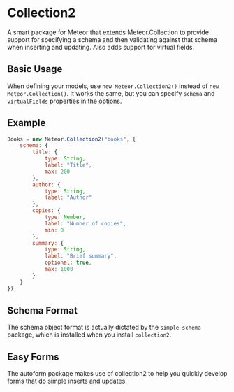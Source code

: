 Collection2
=========================

A smart package for Meteor that extends Meteor.Collection to provide support for specifying a schema and then validating against that schema when inserting and updating. Also adds support for virtual fields.

## Basic Usage

When defining your models, use `new Meteor.Collection2()` instead of `new Meteor.Collection()`. It works the same, but you can specify `schema` and `virtualFields` properties in the options.

## Example
```js
Books = new Meteor.Collection2("books", {
    schema: {
        title: {
            type: String,
            label: "Title",
            max: 200
        },
        author: {
            type: String,
            label: "Author"
        },
        copies: {
            type: Number,
            label: "Number of copies",
            min: 0
        },
        summary: {
            type: String,
            label: "Brief summary",
            optional: true,
            max: 1000
        }
    }
});
```

## Schema Format

The schema object format is actually dictated by the `simple-schema` package, which is installed when you install `collection2`.

## Easy Forms

The autoform package makes use of collection2 to help you quickly develop forms that do simple inserts and updates.
